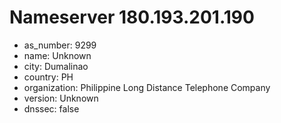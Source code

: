 # Nameserver 180.193.201.190

* as_number: 9299
* name: Unknown
* city: Dumalinao
* country: PH
* organization: Philippine Long Distance Telephone Company
* version: Unknown
* dnssec: false
